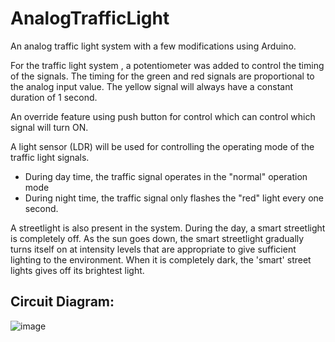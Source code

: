 # AnalogTrafficLight 
An analog traffic light system with a few modifications using Arduino. 

For the traffic light system , a potentiometer was added to control the timing of the signals. The timing for the green and red signals are proportional to the analog input value. The yellow signal will always have a constant duration of 1 second. 
 
An override feature using push button for control which can control which signal will turn ON. 
 
A light sensor (LDR) will be used for controlling the operating mode of the traffic light signals. 
* During day time, the traffic signal operates in the "normal" operation mode
* During night time, the traffic signal only flashes the "red" light every one second. 
 
A streetlight is also present in the system. During the day, a smart streetlight is completely off. As the sun goes down, the smart streetlight gradually turns itself on at intensity levels that are appropriate to give sufficient lighting to the environment. When it is completely dark, the 'smart' street lights gives off its brightest light. 
 
## Circuit Diagram: 
![image](https://github.com/Jaermis/AnalogTrafficLight/assets/138207746/9ceb376d-d71a-4851-b551-e2f406f40cf5)
